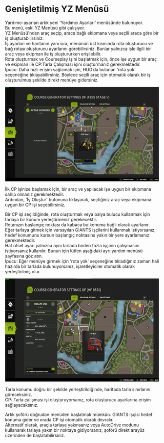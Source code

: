 # Genişletilmiş YZ Menüsü

  
Yardımcı ayarları artık yeni 'Yardımcı Ayarları' menüsünde bulunuyor.  
Bu menü, eski YZ Menüsü gibi çalışıyor.  
YZ Menüsü'nden araç seçip, araca bağlı ekipmana veya seçili araca göre bir iş oluşturabilirsiniz.  
İş ayarları ve haritanın yanı sıra, menünün üst kısmında rota oluşturucu ve bağ rotası oluşturucu ayarlarını görebilirsiniz. Bunlar yalnızca işle ilgili bir araç veya ekipman ile iş oluştururken erişilebilir.  
Rota oluşturmak ve Courseplay işini başlatmak için, önce işe uygun bir araç ve ekipman ile CP:Tarla Çalışması işini oluşturmanız gerekmektedir.  
İpucu: Daha hızlı erişim sağlamak için, HUD’da bulunan 'rota yok' seçeneğine tıklayabilirsiniz. Böylece seçili araç için otomatik olarak bir iş oluşturulmuş şekilde direkt menüye gidersiniz.  

![Image](../assets/images/startjobmenuhelp_0_0_1024_895.png)

  
İlk CP işinize başlamak için, bir araç ve yapılacak işe uygun bir ekipmana sahip olmanız gerekmektedir.  
Ardından, 'İş Oluştur' butonuna tıklayarak, seçtiğiniz araç veya ekipmana uygun bir CP işi seçebilirsiniz.  

  
Bir CP işi seçildiğinde, rota oluşturmak veya balya bulucu kullanmak için tarlaya bir konum yerleştirmeniz gerekecektir.   
Rotanızın başlangıç noktası da kabaca bu konuma bağlı olarak ayarlanır.  
Eğer tarlaya gitmek için varsayılan GIANTS işçilerini kullanmak istiyorsanız, hedef konumunu kursun başlangıç noktasına yakın bir yere ayarlamanız gerekmektedir.  
Hat ofset ayarı yalnızca aynı tarlada birden fazla işçinin çalışmasını istiyorsanız kullanılır. Bunun için lütfen aşağıdaki ayrı yardım menüsü sayfasına göz atın.  
İpucu: Eğer menüye girmek için 'rota yok' seçeneğine tıkladığınız zaman hali hazırda bir tarlada bulunuyorsanız, işaretleyiciler otomatik olarak yerleştirilmiş olur.  

![Image](../assets/images/readyjobmenuhelp_0_0_765_510.png)

  
Tarla konumu doğru bir şekilde yerleştirildiğinde, haritada tarla sınırlarını göreceksiniz.  
CP: Tarla çalışması işi oluşturuyorsanız, rota oluşturucu ayarlarına erişim sağlayacaksınız.   

  
Artık şoförü doğrudan menüden başlatmak mümkün. GIANTS işçisi hedef konuma gider ve orada CP işi otomatik olarak devralır.  
Alternatif olarak, araçla tarlaya yakınsanız veya AutoDrive modunu kullanarak tarlaya yakın bir noktaya gidiyorsanız, şoförü direkt arayüz üzerinden de başlatabilirsiniz.  

